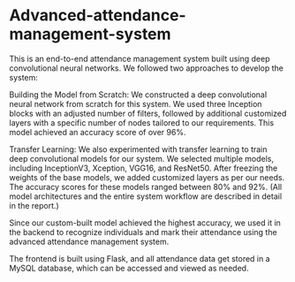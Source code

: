 # Advanced-attendance-management-system

This is an end-to-end attendance management system built using deep convolutional neural networks. We followed two approaches to develop the system:

Building the Model from Scratch:
We constructed a deep convolutional neural network from scratch for this system. We used three Inception blocks with an adjusted number of filters, followed by additional customized layers with a specific number of nodes tailored to our requirements. This model achieved an accuracy score of over 96%.

Transfer Learning:
We also experimented with transfer learning to train deep convolutional models for our system. We selected multiple models, including InceptionV3, Xception, VGG16, and ResNet50. After freezing the weights of the base models, we added customized layers as per our needs. The accuracy scores for these models ranged between 80% and 92%. (All model architectures and the entire system workflow are described in detail in the report.)

Since our custom-built model achieved the highest accuracy, we used it in the backend to recognize individuals and mark their attendance using the advanced attendance management system.

The frontend is built using Flask, and all attendance data get stored in a MySQL database, which can be accessed and viewed as needed.  
